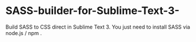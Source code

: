 # SASS-builder-for-Sublime-Text-3-
Build SASS to CSS direct in Sublime Text 3. You just need to install SASS via node.js / npm . 
